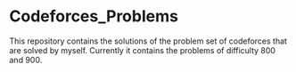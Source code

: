 # Codeforces_Problems

This repository contains the solutions of the problem set of codeforces that are solved by myself.
Currently it contains the problems of difficulty 800 and 900.

